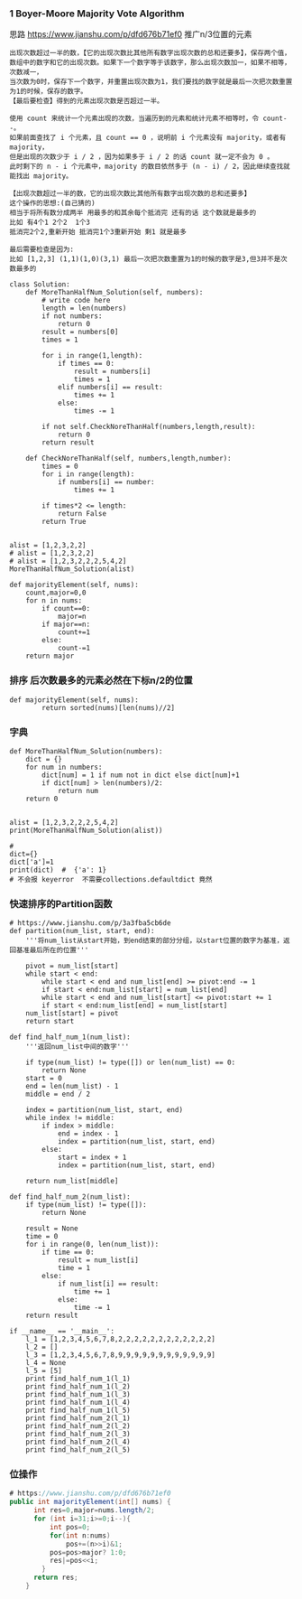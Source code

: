 ### 1 Boyer-Moore Majority Vote Algorithm

思路 https://www.jianshu.com/p/dfd676b71ef0   推广n/3位置的元素

    出现次数超过一半的数，【它的出现次数比其他所有数字出现次数的总和还要多】，保存两个值，
    数组中的数字和它的出现次数。如果下一个数字等于该数字，那么出现次数加一，如果不相等，次数减一，
    当次数为0时，保存下一个数字，并重置出现次数为1，我们要找的数字就是最后一次把次数重置为1的时候，保存的数字。
    【最后要检查】得到的元素出现次数是否超过一半。

    使用 count 来统计一个元素出现的次数，当遍历到的元素和统计元素不相等时，令 count--。
    如果前面查找了 i 个元素，且 count == 0 ，说明前 i 个元素没有 majority，或者有 majority，
    但是出现的次数少于 i / 2 ，因为如果多于 i / 2 的话 count 就一定不会为 0 。
    此时剩下的 n - i 个元素中，majority 的数目依然多于 (n - i) / 2，因此继续查找就能找出 majority。

    【出现次数超过一半的数，它的出现次数比其他所有数字出现次数的总和还要多】
    这个操作的思想:(自己猜的)
    相当于将所有数分成两半 用最多的和其余每个抵消完 还有的话 这个数就是最多的
    比如 有4个1 2个2  1个3
    抵消完2个2,重新开始 抵消完1个3重新开始 剩1 就是最多

    最后需要检查是因为:
    比如 [1,2,3] (1,1)(1,0)(3,1) 最后一次把次数重置为1的时候的数字是3,但3并不是次数最多的


```python3
class Solution:
    def MoreThanHalfNum_Solution(self, numbers):
        # write code here
        length = len(numbers)
        if not numbers:
            return 0
        result = numbers[0]
        times = 1
        
        for i in range(1,length):
            if times == 0:
                result = numbers[i]
                times = 1
            elif numbers[i] == result:
                times += 1
            else:
                times -= 1
                
        if not self.CheckNoreThanHalf(numbers,length,result):
            return 0
        return result
            
    def CheckNoreThanHalf(self, numbers,length,number):
        times = 0
        for i in range(length):
            if numbers[i] == number:
                times += 1
                
        if times*2 <= length:
            return False
        return True
        
        
alist = [1,2,3,2,2]         
# alist = [1,2,3,2,2]  
# alist = [1,2,3,2,2,2,5,4,2]  
MoreThanHalfNum_Solution(alist)       
```

```python3
def majorityElement(self, nums):
    count,major=0,0
    for n in nums:
        if count==0:
            major=n
        if major==n:
            count+=1
        else:
            count-=1
    return major
```


### 排序 后次数最多的元素必然在下标n/2的位置

```python3
def majorityElement(self, nums):
        return sorted(nums)[len(nums)//2]
```

### 字典
```python3
def MoreThanHalfNum_Solution(numbers):
    dict = {}
    for num in numbers:
        dict[num] = 1 if num not in dict else dict[num]+1
        if dict[num] > len(numbers)/2:
            return num
    return 0
    
    
alist = [1,2,3,2,2,2,5,4,2]
print(MoreThanHalfNum_Solution(alist))

#
dict={}
dict['a']=1
print(dict)  #  {'a': 1}
# 不会报 keyerror  不需要collections.defaultdict 竟然
```
### 快速排序的Partition函数

```python3
# https://www.jianshu.com/p/3a3fba5cb6de
def partition(num_list, start, end):
    '''将num_list从start开始，到end结束的部分分组，以start位置的数字为基准，返回基准最后所在的位置'''
    
    pivot = num_list[start]
    while start < end:
        while start < end and num_list[end] >= pivot:end -= 1
        if start < end:num_list[start] = num_list[end]
        while start < end and num_list[start] <= pivot:start += 1
        if start < end:num_list[end] = num_list[start]
    num_list[start] = pivot
    return start
        
def find_half_num_1(num_list):
    '''返回num_list中间的数字'''
    
    if type(num_list) != type([]) or len(num_list) == 0:
        return None
    start = 0
    end = len(num_list) - 1
    middle = end / 2
    
    index = partition(num_list, start, end)
    while index != middle:
        if index > middle:
            end = index - 1
            index = partition(num_list, start, end)
        else:
            start = index + 1
            index = partition(num_list, start, end)
            
    return num_list[middle]
 
def find_half_num_2(num_list):
    if type(num_list) != type([]):
        return None
    
    result = None
    time = 0
    for i in range(0, len(num_list)):
        if time == 0:
            result = num_list[i]
            time = 1
        else:
            if num_list[i] == result:
                time += 1
            else:
                time -= 1
    return result
 
if __name__ == '__main__':
    l_1 = [1,2,3,4,5,6,7,8,2,2,2,2,2,2,2,2,2,2,2,2]
    l_2 = []
    l_3 = [1,2,3,4,5,6,7,8,9,9,9,9,9,9,9,9,9,9,9,9]
    l_4 = None
    l_5 = [5]
    print find_half_num_1(l_1)
    print find_half_num_1(l_2)
    print find_half_num_1(l_3)
    print find_half_num_1(l_4)
    print find_half_num_1(l_5)
    print find_half_num_2(l_1)
    print find_half_num_2(l_2)
    print find_half_num_2(l_3)
    print find_half_num_2(l_4)
    print find_half_num_2(l_5)
```

### 位操作

```java
# https://www.jianshu.com/p/dfd676b71ef0
public int majorityElement(int[] nums) {
      int res=0,major=nums.length/2;
      for (int i=31;i>=0;i--){
          int pos=0;
          for(int n:nums)
              pos+=(n>>i)&1;
          pos=pos>major? 1:0;
          res|=pos<<i;
        }
      return res;
    }
```
